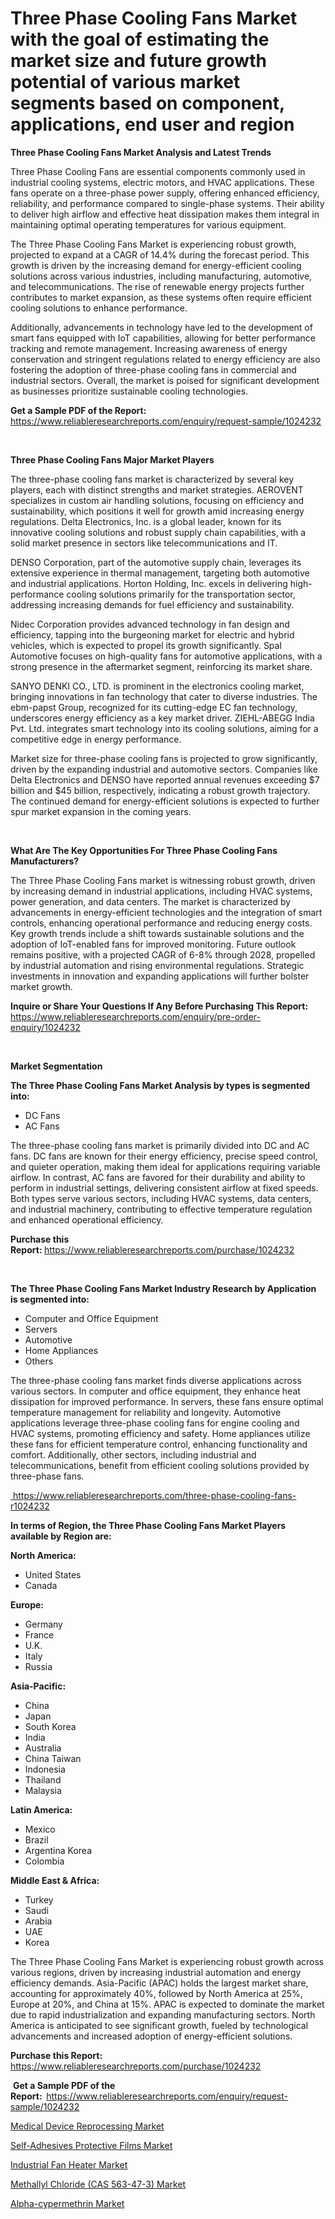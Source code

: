 <p><h1>Three Phase Cooling Fans Market with the goal of estimating the market size and future growth potential of various market segments based on component, applications, end user and region</h1></p><p><strong>Three Phase Cooling Fans Market Analysis and Latest Trends</strong></p>
<p><p>Three Phase Cooling Fans are essential components commonly used in industrial cooling systems, electric motors, and HVAC applications. These fans operate on a three-phase power supply, offering enhanced efficiency, reliability, and performance compared to single-phase systems. Their ability to deliver high airflow and effective heat dissipation makes them integral in maintaining optimal operating temperatures for various equipment.</p><p>The Three Phase Cooling Fans Market is experiencing robust growth, projected to expand at a CAGR of 14.4% during the forecast period. This growth is driven by the increasing demand for energy-efficient cooling solutions across various industries, including manufacturing, automotive, and telecommunications. The rise of renewable energy projects further contributes to market expansion, as these systems often require efficient cooling solutions to enhance performance.</p><p>Additionally, advancements in technology have led to the development of smart fans equipped with IoT capabilities, allowing for better performance tracking and remote management. Increasing awareness of energy conservation and stringent regulations related to energy efficiency are also fostering the adoption of three-phase cooling fans in commercial and industrial sectors. Overall, the market is poised for significant development as businesses prioritize sustainable cooling technologies.</p></p>
<p><strong>Get a Sample PDF of the Report:&nbsp;</strong> <a href="https://www.reliableresearchreports.com/enquiry/request-sample/1024232">https://www.reliableresearchreports.com/enquiry/request-sample/1024232</a></p>
<p>&nbsp;</p>
<p><strong>Three Phase Cooling Fans Major Market Players</strong></p>
<p><p>The three-phase cooling fans market is characterized by several key players, each with distinct strengths and market strategies. AEROVENT specializes in custom air handling solutions, focusing on efficiency and sustainability, which positions it well for growth amid increasing energy regulations. Delta Electronics, Inc. is a global leader, known for its innovative cooling solutions and robust supply chain capabilities, with a solid market presence in sectors like telecommunications and IT.</p><p>DENSO Corporation, part of the automotive supply chain, leverages its extensive experience in thermal management, targeting both automotive and industrial applications. Horton Holding, Inc. excels in delivering high-performance cooling solutions primarily for the transportation sector, addressing increasing demands for fuel efficiency and sustainability. </p><p>Nidec Corporation provides advanced technology in fan design and efficiency, tapping into the burgeoning market for electric and hybrid vehicles, which is expected to propel its growth significantly. Spal Automotive focuses on high-quality fans for automotive applications, with a strong presence in the aftermarket segment, reinforcing its market share.</p><p>SANYO DENKI CO., LTD. is prominent in the electronics cooling market, bringing innovations in fan technology that cater to diverse industries. The ebm-papst Group, recognized for its cutting-edge EC fan technology, underscores energy efficiency as a key market driver. ZIEHL-ABEGG India Pvt. Ltd. integrates smart technology into its cooling solutions, aiming for a competitive edge in energy performance.</p><p>Market size for three-phase cooling fans is projected to grow significantly, driven by the expanding industrial and automotive sectors. Companies like Delta Electronics and DENSO have reported annual revenues exceeding $7 billion and $45 billion, respectively, indicating a robust growth trajectory. The continued demand for energy-efficient solutions is expected to further spur market expansion in the coming years.</p></p>
<p>&nbsp;</p>
<p><strong>What Are The Key Opportunities For Three Phase Cooling Fans Manufacturers?</strong></p>
<p><p>The Three Phase Cooling Fans market is witnessing robust growth, driven by increasing demand in industrial applications, including HVAC systems, power generation, and data centers. The market is characterized by advancements in energy-efficient technologies and the integration of smart controls, enhancing operational performance and reducing energy costs. Key growth trends include a shift towards sustainable solutions and the adoption of IoT-enabled fans for improved monitoring. Future outlook remains positive, with a projected CAGR of 6-8% through 2028, propelled by industrial automation and rising environmental regulations. Strategic investments in innovation and expanding applications will further bolster market growth.</p></p>
<p><strong>Inquire or Share Your Questions If Any Before Purchasing This Report:</strong> <a href="https://www.reliableresearchreports.com/enquiry/pre-order-enquiry/1024232">https://www.reliableresearchreports.com/enquiry/pre-order-enquiry/1024232</a></p>
<p>&nbsp;</p>
<p><strong>Market Segmentation</strong></p>
<p><strong>The Three Phase Cooling Fans Market Analysis by types is segmented into:</strong></p>
<p><ul><li>DC Fans</li><li>AC Fans</li></ul></p>
<p><p>The three-phase cooling fans market is primarily divided into DC and AC fans. DC fans are known for their energy efficiency, precise speed control, and quieter operation, making them ideal for applications requiring variable airflow. In contrast, AC fans are favored for their durability and ability to perform in industrial settings, delivering consistent airflow at fixed speeds. Both types serve various sectors, including HVAC systems, data centers, and industrial machinery, contributing to effective temperature regulation and enhanced operational efficiency.</p></p>
<p><strong>Purchase this Report:&nbsp;</strong><a href="https://www.reliableresearchreports.com/purchase/1024232">https://www.reliableresearchreports.com/purchase/1024232</a></p>
<p>&nbsp;</p>
<p><strong>The Three Phase Cooling Fans Market Industry Research by Application is segmented into:</strong></p>
<p><ul><li>Computer and Office Equipment</li><li>Servers</li><li>Automotive</li><li>Home Appliances</li><li>Others</li></ul></p>
<p><p>The three-phase cooling fans market finds diverse applications across various sectors. In computer and office equipment, they enhance heat dissipation for improved performance. In servers, these fans ensure optimal temperature management for reliability and longevity. Automotive applications leverage three-phase cooling fans for engine cooling and HVAC systems, promoting efficiency and safety. Home appliances utilize these fans for efficient temperature control, enhancing functionality and comfort. Additionally, other sectors, including industrial and telecommunications, benefit from efficient cooling solutions provided by three-phase fans.</p></p>
<p><a href="https://www.reliableresearchreports.com/three-phase-cooling-fans-r1024232">&nbsp;https://www.reliableresearchreports.com/three-phase-cooling-fans-r1024232</a></p>
<p><strong>In terms of Region, the Three Phase Cooling Fans Market Players available by Region are:</strong></p>
<p>
    <p> <strong> North America: </strong>
        <ul>
            <li>United States</li>
            <li>Canada</li>
        </ul>
        </p> 
    <p> <strong> Europe: </strong>
        <ul>
            <li>Germany</li>
            <li>France</li>
            <li>U.K.</li>
            <li>Italy</li>
            <li>Russia</li>
        </ul>
        </p> 
    <p> <strong> Asia-Pacific: </strong>
        <ul>
            <li>China</li>
            <li>Japan</li>
            <li>South Korea</li>
            <li>India</li>
            <li>Australia</li>
            <li>China Taiwan</li>
            <li>Indonesia</li>
            <li>Thailand</li>
            <li>Malaysia</li>
        </ul>
        </p> 
    <p> <strong> Latin America: </strong>
        <ul>
            <li>Mexico</li>
            <li>Brazil</li>
            <li>Argentina Korea</li>
            <li>Colombia</li>
        </ul>
        </p> 
    <p> <strong> Middle East & Africa: </strong>
        <ul>
            <li>Turkey</li>
            <li>Saudi</li>
            <li>Arabia</li>
            <li>UAE</li>
            <li>Korea</li>
        </ul>
    </p>
    </p>
<p><p>The Three Phase Cooling Fans Market is experiencing robust growth across various regions, driven by increasing industrial automation and energy efficiency demands. Asia-Pacific (APAC) holds the largest market share, accounting for approximately 40%, followed by North America at 25%, Europe at 20%, and China at 15%. APAC is expected to dominate the market due to rapid industrialization and expanding manufacturing sectors. North America is anticipated to see significant growth, fueled by technological advancements and increased adoption of energy-efficient solutions.</p></p>
<p><strong>Purchase this Report: </strong><a href="https://www.reliableresearchreports.com/purchase/1024232">https://www.reliableresearchreports.com/purchase/1024232</a></p>
<p>&nbsp;<strong>Get a Sample PDF of the Report:&nbsp;&nbsp;</strong><a href="https://www.reliableresearchreports.com/enquiry/request-sample/1024232">https://www.reliableresearchreports.com/enquiry/request-sample/1024232</a></p>
<p><strong></strong></p>
<p><p><a href="https://www.linkedin.com/pulse/medical-device-reprocessing-market-global-insights-25vlc?trackingId=GkcRtZa6SNi0Ty%2Bt46yMrg%3D%3D">Medical Device Reprocessing Market</a></p><p><a href="https://github.com/rahu1506/Market-Research-Report-List-6/blob/main/self-adhesives-protective-films-market.md">Self-Adhesives Protective Films Market</a></p><p><a href="https://www.linkedin.com/pulse/industrial-fan-heater-market-global-regional-analysis-focus-rxtif?trackingId=E%2Bzu67C1QTCFMsd1k3Bqrg%3D%3D">Industrial Fan Heater Market</a></p><p><a href="https://issuu.com/reportprime-2/docs/methallyl-chloride-cas-563-47-3-mar_25680063720f34">Methallyl Chloride (CAS 563-47-3) Market</a></p><p><a href="https://issuu.com/reportprime-2/docs/alpha-cypermethrin-market-size-2030_bdeed1df4183f1">Alpha-cypermethrin Market</a></p></p>